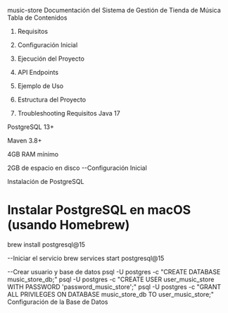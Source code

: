 music-store
Documentación del Sistema de Gestión de Tienda de Música
Tabla de Contenidos
1. Requisitos

2. Configuración Inicial

3. Ejecución del Proyecto

4. API Endpoints

5. Ejemplo de Uso

6. Estructura del Proyecto

7. Troubleshooting
Requisitos
Java 17

PostgreSQL 13+

Maven 3.8+

4GB RAM mínimo

2GB de espacio en disco
--Configuración Inicial

Instalación de PostgreSQL
# Instalar PostgreSQL en macOS (usando Homebrew)
brew install postgresql@15

--Iniciar el servicio
brew services start postgresql@15

--Crear usuario y base de datos
psql -U postgres -c "CREATE DATABASE music_store_db;"
psql -U postgres -c "CREATE USER user_music_store WITH PASSWORD 'password_music_store';"
psql -U postgres -c "GRANT ALL PRIVILEGES ON DATABASE music_store_db TO user_music_store;"
Configuración de la Base de Datos
